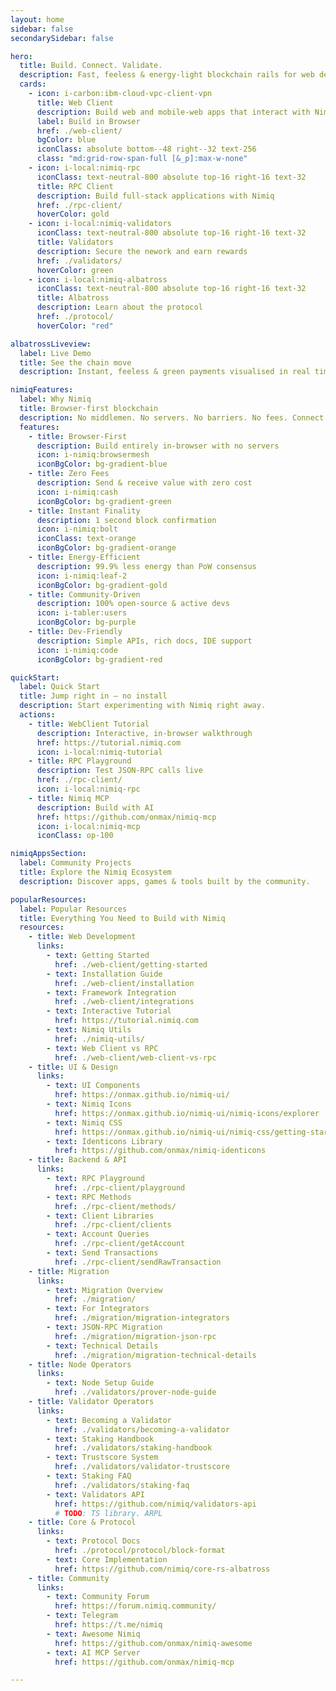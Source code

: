 ```yaml
---
layout: home
sidebar: false
secondarySidebar: false

hero:
  title: Build. Connect. Validate.
  description: Fast, feeless & energy‑light blockchain rails for web developers.
  cards:
    - icon: i-carbon:ibm-cloud-vpc-client-vpn
      title: Web Client
      description: Build web and mobile-web apps that interact with Nimiq directly in the browser. Completely decentralized, no server required
      label: Build in Browser
      href: ./web-client/
      bgColor: blue
      iconClass: absolute bottom--48 right--32 text-256
      class: "md:grid-row-span-full [&_p]:max-w-none"
    - icon: i-local:nimiq-rpc
      iconClass: text-neutral-800 absolute top-16 right-16 text-32
      title: RPC Client
      description: Build full-stack applications with Nimiq
      href: ./rpc-client/
      hoverColor: gold
    - icon: i-local:nimiq-validators
      iconClass: text-neutral-800 absolute top-16 right-16 text-32
      title: Validators
      description: Secure the nework and earn rewards
      href: ./validators/
      hoverColor: green
    - icon: i-local:nimiq-albatross
      iconClass: text-neutral-800 absolute top-16 right-16 text-32
      title: Albatross
      description: Learn about the protocol
      href: ./protocol/
      hoverColor: "red"

albatrossLiveview:
  label: Live Demo
  title: See the chain move
  description: Instant, feeless & green payments visualised in real time.

nimiqFeatures:
  label: Why Nimiq
  title: Browser-first blockchain
  description: No middlemen. No servers. No barriers. No fees. Connect directly to from any browser.
  features:
    - title: Browser‑First
      description: Build entirely in‑browser with no servers
      icon: i-nimiq:browsermesh
      iconBgColor: bg-gradient-blue
    - title: Zero Fees
      description: Send & receive value with zero cost
      icon: i-nimiq:cash
      iconBgColor: bg-gradient-green
    - title: Instant Finality
      description: 1 second block confirmation
      icon: i-nimiq:bolt
      iconClass: text-orange
      iconBgColor: bg-gradient-orange
    - title: Energy‑Efficient
      description: 99.9% less energy than PoW consensus
      icon: i-nimiq:leaf-2
      iconBgColor: bg-gradient-gold
    - title: Community‑Driven
      description: 100% open‑source & active devs
      icon: i-tabler:users
      iconBgColor: bg-purple
    - title: Dev‑Friendly
      description: Simple APIs, rich docs, IDE support
      icon: i-nimiq:code
      iconBgColor: bg-gradient-red

quickStart:
  label: Quick Start
  title: Jump right in — no install
  description: Start experimenting with Nimiq right away.
  actions:
    - title: WebClient Tutorial
      description: Interactive, in‑browser walkthrough
      href: https://tutorial.nimiq.com
      icon: i-local:nimiq-tutorial
    - title: RPC Playground
      description: Test JSON‑RPC calls live
      href: ./rpc-client/
      icon: i-local:nimiq-rpc
    - title: Nimiq MCP
      description: Build with AI
      href: https://github.com/onmax/nimiq-mcp
      icon: i-local:nimiq-mcp
      iconClass: op-100

nimiqAppsSection:
  label: Community Projects
  title: Explore the Nimiq Ecosystem
  description: Discover apps, games & tools built by the community.

popularResources:
  label: Popular Resources
  title: Everything You Need to Build with Nimiq
  resources:
    - title: Web Development
      links:
        - text: Getting Started
          href: ./web-client/getting-started
        - text: Installation Guide
          href: ./web-client/installation
        - text: Framework Integration
          href: ./web-client/integrations
        - text: Interactive Tutorial
          href: https://tutorial.nimiq.com
        - text: Nimiq Utils
          href: ./nimiq-utils/
        - text: Web Client vs RPC
          href: ./web-client/web-client-vs-rpc
    - title: UI & Design
      links:
        - text: UI Components
          href: https://onmax.github.io/nimiq-ui/
        - text: Nimiq Icons
          href: https://onmax.github.io/nimiq-ui/nimiq-icons/explorer
        - text: Nimiq CSS
          href: https://onmax.github.io/nimiq-ui/nimiq-css/getting-started
        - text: Identicons Library
          href: https://github.com/onmax/nimiq-identicons
    - title: Backend & API
      links:
        - text: RPC Playground
          href: ./rpc-client/playground
        - text: RPC Methods
          href: ./rpc-client/methods/
        - text: Client Libraries
          href: ./rpc-client/clients
        - text: Account Queries
          href: ./rpc-client/getAccount
        - text: Send Transactions
          href: ./rpc-client/sendRawTransaction
    - title: Migration
      links:
        - text: Migration Overview
          href: ./migration/
        - text: For Integrators
          href: ./migration/migration-integrators
        - text: JSON-RPC Migration
          href: ./migration/migration-json-rpc
        - text: Technical Details
          href: ./migration/migration-technical-details
    - title: Node Operators
      links:
        - text: Node Setup Guide
          href: ./validators/prover-node-guide
    - title: Validator Operators
      links:
        - text: Becoming a Validator
          href: ./validators/becoming-a-validator
        - text: Staking Handbook
          href: ./validators/staking-handbook
        - text: Trustscore System
          href: ./validators/validator-trustscore
        - text: Staking FAQ
          href: ./validators/staking-faq
        - text: Validators API
          href: https://github.com/nimiq/validators-api
          # TODO: TS library. ARPL
    - title: Core & Protocol
      links:
        - text: Protocol Docs
          href: ./protocol/protocol/block-format
        - text: Core Implementation
          href: https://github.com/nimiq/core-rs-albatross
    - title: Community
      links:
        - text: Community Forum
          href: https://forum.nimiq.community/
        - text: Telegram
          href: https://t.me/nimiq
        - text: Awesome Nimiq
          href: https://github.com/onmax/nimiq-awesome
        - text: AI MCP Server
          href: https://github.com/onmax/nimiq-mcp

---
```


<script setup lang="ts">
import './node_modules/nimiq-css/dist/css/static-content.css'
import Hero from './.vitepress/theme/components/Hero.vue'
import AlbatrossBlockchain from './.vitepress/theme/components/AlbatrossLiveview/index.vue'
import QuickStart from './.vitepress/theme/components/QuickStart.vue'
import NimiqFeatures from './.vitepress/theme/components/NimiqFeatures.vue'
import NimiqAppsSection from './.vitepress/theme/components/NimiqAppsSection.vue'
import PopularResources from './.vitepress/theme/components/PopularResources.vue'
</script>

<Hero bg-neutral-0 v-bind="$frontmatter.hero" />

<QuickStart bg-neutral-100 v-bind="$frontmatter.quickStart" />

<NimiqFeatures bg-neutral-0 v-bind="$frontmatter.nimiqFeatures" />

<AlbatrossBlockchain bg-darkerblue scheme-dark v-bind="$frontmatter.albatrossLiveview" />

<NimiqAppsSection bg-neutral-0 v-bind="$frontmatter.nimiqAppsSection" />

<PopularResources bg-neutral-100 v-bind="$frontmatter.popularResources" />
